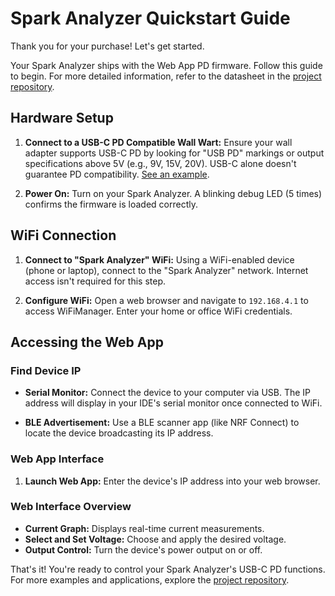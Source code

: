 # Spark Analyzer Quickstart Guide

Thank you for your purchase! Let's get started.

Your Spark Analyzer ships with the Web App PD firmware. Follow this guide to begin. For more detailed information, refer to the datasheet in the [project repository](link-to-repository).

## Hardware Setup

1. **Connect to a USB-C PD Compatible Wall Wart:** Ensure your wall adapter supports USB-C PD by looking for "USB PD" markings or output specifications above 5V (e.g., 9V, 15V, 20V).  USB-C alone doesn't guarantee PD compatibility. [See an example](link-to-example-image).

2. **Power On:** Turn on your Spark Analyzer. A blinking debug LED (5 times) confirms the firmware is loaded correctly.

## WiFi Connection

1. **Connect to "Spark Analyzer" WiFi:**  Using a WiFi-enabled device (phone or laptop), connect to the "Spark Analyzer" network.  Internet access isn't required for this step.

2. **Configure WiFi:** Open a web browser and navigate to `192.168.4.1` to access WiFiManager. Enter your home or office WiFi credentials.

## Accessing the Web App

### Find Device IP

* **Serial Monitor:** Connect the device to your computer via USB. The IP address will display in your IDE's serial monitor once connected to WiFi.

* **BLE Advertisement:**  Use a BLE scanner app (like NRF Connect) to locate the device broadcasting its IP address.

### Web App Interface

1. **Launch Web App:** Enter the device's IP address into your web browser.

### Web Interface Overview

* **Current Graph:**  Displays real-time current measurements.
* **Select and Set Voltage:** Choose and apply the desired voltage.
* **Output Control:**  Turn the device's power output on or off.

That's it! You're ready to control your Spark Analyzer's USB-C PD functions. For more examples and applications, explore the [project repository](link-to-repository).
